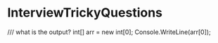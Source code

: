 # InterviewTrickyQuestions

/// what is the output?
int[] arr = new int[0];
Console.WriteLine(arr[0]);
